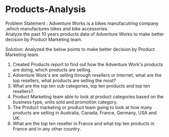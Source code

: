 # Products-Analysis
Problem Statement :
Adventure Works is a bikes manufacutring company ,which manufactures bikes and bike accessories.  
Analyze the past 10 years products data of Adventure Works to make better decision by Product Marketing team.

Solution:
Analyzed the below points to make better decision by Product Marketing team.
1. Created Products report to find out how the Adventure Work's products are doing, which products are selling.
2. Adventure Work's are selling through resellers or Internet, what are the top resellers, what products  are selling the most?
3. What are the top ten sub categories, top ten products and top ten resellers?.
4. Product Marketing team able to look at product categories  based on the business type, units sold and promotion category.
5. The Product marketing or product team going to  look at   how many products are selling  in Australia, Canada, France, Germany, USA and UK.
6. What are the top ten reseller in France and what top ten products in France and in any other country.
